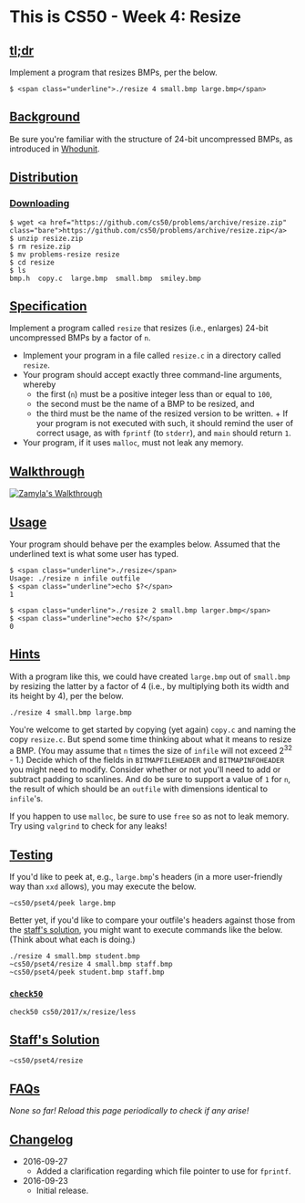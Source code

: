 # This is CS50 - Week 4: Resize

## [tl;dr](#tl-dr)

Implement a program that resizes BMPs, per the below.

```
$ <span class="underline">./resize 4 small.bmp large.bmp</span>
```

## [Background](#background)

Be sure you're familiar with the structure of 24-bit uncompressed BMPs, as introduced in [Whodunit](../../whodunit/whodunit).

## [Distribution](#distribution)

### [Downloading](#downloading)

```
$ wget <a href="https://github.com/cs50/problems/archive/resize.zip" class="bare">https://github.com/cs50/problems/archive/resize.zip</a>
$ unzip resize.zip
$ rm resize.zip
$ mv problems-resize resize
$ cd resize
$ ls
bmp.h  copy.c  large.bmp  small.bmp  smiley.bmp
```

## [Specification](#specification)

Implement a program called `resize` that resizes (i.e., enlarges) 24-bit uncompressed BMPs by a factor of `n`.

* Implement your program in a file called `resize.c` in a directory called `resize`.
* Your program should accept exactly three command-line arguments, whereby
  - the first (`n`) must be a positive integer less than or equal to `100`,
  - the second must be the name of a BMP to be resized, and
  - the third must be the name of the resized version to be written. + If your program is not executed with such, it should remind the user of correct usage, as with `fprintf` (to `stderr`), and `main` should return `1`.
* Your program, if it uses `malloc`, must not leak any memory.

## [Walkthrough](https://youtu.be/zOylgRdzv_U)
[![Zamyla's Walkthrough](walkthrough)](https://youtu.be/zOylgRdzv_U)

## [Usage](#usage)

Your program should behave per the examples below. Assumed that the underlined text is what some user has typed.

```
$ <span class="underline">./resize</span>
Usage: ./resize n infile outfile
$ <span class="underline">echo $?</span>
1
```

```
$ <span class="underline">./resize 2 small.bmp larger.bmp</span>
$ <span class="underline">echo $?</span>
0
```

## [Hints](#hints)

With a program like this, we could have created `large.bmp` out of `small.bmp` by resizing the latter by a factor of 4 (i.e., by multiplying both its width and its height by 4), per the below.

```
./resize 4 small.bmp large.bmp
```

You're welcome to get started by copying (yet again) `copy.c` and naming the copy `resize.c`. But spend some time thinking about what it means to resize a BMP. (You may assume that `n` times the size of `infile` will not exceed 2<sup>32</sup> - 1.) Decide which of the fields in `BITMAPFILEHEADER` and `BITMAPINFOHEADER` you might need to modify. Consider whether or not you'll need to add or subtract padding to scanlines. And do be sure to support a value of `1` for `n`, the result of which should be an `outfile` with dimensions identical to `infile`'s.

If you happen to use `malloc`, be sure to use `free` so as not to leak memory. Try using `valgrind` to check for any leaks!

## [Testing](#testing)

If you'd like to peek at, e.g., `large.bmp`'s headers (in a more user-friendly way than `xxd` allows), you may execute the below.

```
~cs50/pset4/peek large.bmp
```

Better yet, if you'd like to compare your outfile's headers against those from the [staff's solution](#staffs-solution), you might want to execute commands like the below. (Think about what each is doing.)

```
./resize 4 small.bmp student.bmp
~cs50/pset4/resize 4 small.bmp staff.bmp
~cs50/pset4/peek student.bmp staff.bmp
```

### [`check50`](#code-check50-code)

```
check50 cs50/2017/x/resize/less
```

## [Staff's Solution](#staff-s-solution)

```
~cs50/pset4/resize
```

## [FAQs](#faqs)

_None so far! Reload this page periodically to check if any arise!_

## [Changelog](#changelog)

* 2016-09-27
  - Added a clarification regarding which file pointer to use for `fprintf`.
* 2016-09-23
  - Initial release.

